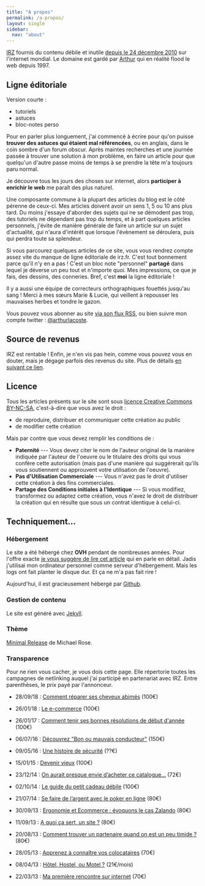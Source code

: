 ```yaml
---
title: "A propos"
permalink: /a-propos/
layout: single
sidebar:
  nav: "about"
---
```


[IRZ] fournis du contenu débile et inutile [depuis le 24 décembre 2010]
sur l'internet mondial. Le domaine est gardé par [Arthur] qui en
réalité flood le web depuis 1997.


Ligne éditoriale
----------------

Version courte :

- tutoriels
- astuces
- bloc-notes perso

Pour en parler plus longuement, j'ai commencé à écrire pour qu'on puisse **trouver des astuces qui
étaient mal référencées**, ou en anglais, dans le coin sombre d'un forum
obscur. Après maintes recherches et une journée passée à trouver une
solution à mon problème, en faire un article pour que quelqu'un
d'autre passe moins de temps à se prendre la tête m'a toujours paru
normal.

Je découvre tous les jours des choses sur internet, alors
**participer à enrichir le web** me paraît des plus naturel.

Une
composante commune à la plupart des articles du blog est le côté pérenne
de ceux-ci. Mes articles doivent avoir un sens 1, 5 ou 10 ans plus tard.
Du moins j'essaye d'aborder des sujets qui ne se démodent pas trop,
des tutoriels ne dépendant pas trop du temps, et à part quelques
articles personnels, j'évite de manière générale de faire un article
sur un sujet d'actualité, qui n'aura d'intérêt que lorsque
l'évènement se déroulera, puis qui perdra toute sa splendeur.

Si vous parcourez quelques articles de ce site, vous vous rendrez compte assez vite du manque de ligne éditoriale de irz.fr. C'est tout bonnement parce
qu'il n'y en a pas ! C'est un bloc note "personnel" **partagé**
dans lequel je déverse un peu tout et n'importe quoi. Mes impressions,
ce que je fais, des dessins, des conneries. Bref, c'est **moi** la
ligne éditoriale !

Il y a aussi une équipe de correcteurs orthographiques fouettés jusqu'au
sang ! Merci à mes sœurs Marie & Lucie, qui veillent à repousser les
mauvaises herbes et tondre le gazon.

Vous pouvez vous abonner au site [via son flux RSS], ou bien suivre mon compte twitter : [@arthurlacoste].


Source de revenus
-----------------

IRZ est rentable ! Enfin, je n'en vis pas hein, comme vous pouvez vous en douter, mais je dégage parfois des revenus du site. Plus de détails [en suivant ce lien].

Licence
-------

Tous les articles présents sur le site sont sous [licence Creative
Commons BY-NC-SA], c'est-à-dire que vous avez le droit :

-   de reproduire, distribuer et communiquer cette création au public
-   de modifier cette création

Mais par contre que vous devez remplir les conditions de :

-   **Paternité** --- Vous devez citer le nom de l'auteur original de
    la manière indiquée par l'auteur de l'oeuvre ou le titulaire des
    droits qui vous confère cette autorisation (mais pas d'une manière
    qui suggérerait qu'ils vous soutiennent ou approuvent votre
    utilisation de l'oeuvre).
-   **Pas d'Utilisation Commerciale** --- Vous n'avez pas le droit
    d'utiliser cette création à des fins commerciales.
-   **Partage des Conditions initiales à l'Identique** --- Si vous
    modifiez, transformez ou adaptez cette création, vous n'avez le
    droit de distribuer la création qui en résulte que sous un contrat
    identique à celui-ci.

Techniquement...
-----------------

### Hébergement

Le site a été hébergé chez **OVH** pendant de nombreuses années.
Pour l'offre exacte  [je vous suggère
de lire cet article] qui en parle en détail. Jadis j'utilisai
mon ordinateur personnel comme serveur d'hébergement. Mais les logs ont
fait planter le disque dur. Et ça ne m'a pas fait rire !

Aujourd'hui, il est gracieusement hébergé par [Github].

### Gestion de contenu

Le site est généré avec [Jekyll].

### Thème

[Minimal Release](https://mmistakes.github.io/minimal-mistakes/) de Michael Rose.

### Transparence

Pour ne rien vous cacher, je vous dois cette page. Elle répertorie toutes les campagnes de netlinking auquel j'ai participé en partenariat avec IRZ. Entre parenthèses, le prix payé par l'annonceur.

- 28/09/18 : [Comment réparer ses cheveux abimés](https://irz.fr/cheveux-abimes) (100€)
- 26/01/18 : [Le e-commerce](https://irz.fr/e-commerce) (100€)
- 26/01/17 : [Comment tenir ses bonnes résolutions de début d'année](https://irz.fr/tenir-resolutions-debut-annee) (100€)
- 06/07/16 : [Découvrez "Bon ou mauvais conducteur"](https://irz.fr/gagnez-gopro-hero-habitudes-conducteurs) (150€)
- 09/05/16 : [Une histoire de sécurité](https://irz.fr/histoire-securite) (??€)
- 15/01/15 : [Devenir vieux](https://irz.fr/devenir-vieux) (100€)
- 23/12/14 : [On aurait presque envie d’acheter ce catalogue…](https://irz.fr/acheter-catalogue) (72€)
- 02/10/14 : [Le guide du petit cadeau débile](https://irz.fr/guide-cadeau) (100€)
- 21/07/14 : [Se faire de l’argent avec le poker en ligne](https://irz.fr/argent-poker) (80€)
- 30/09/13 : [Ergonomie et Ecommerce : évoquons le cas Zalando](https://irz.fr/zalando) (80€)
- 11/09/13 : [A quoi ça sert, un site ?](https://irz.fr/site) (80€)
- 20/08/13 : [Comment trouver un partenaire quand on est un peu timide ?](https://irz.fr/trouver-partenaire-timide) (80€)
- 28/05/13 : [Apprenez à connaître vos colocataires](http://irz.fr/connaitre-colocataires/ ) (70€)
- 08/04/13 : [Hôtel, Hostel, ou Motel ?](https://irz.fr/hotel-hostel-motel) (21€/mois)
- 22/03/13 : [Ma première rencontre sur internet](https://irz.fr/site-de-rencontre) (70€)

  [IRZ]: http://irz.fr
  [depuis le 24 décembre 2010]: https://irz.fr/origine-nom-site-toute-verite-irz
  [Arthur]: https://irz.fr/qui-suis-je "Qui suis-je ?"

  [via son flux RSS]: /feed.xml
  [@arthurlacoste]: http://twitter.com/arthurlacoste
  [en suivant ce lien]: /transparence "Transparence"

  [licence Creative Commons BY-NC-SA]: http://creativecommons.org/licenses/by-nc-sa/2.0/fr/
  [je vous suggère de lire cet article]: http://irz.fr/origine-nom-site-toute-verite-irz
    "Toute la vérité sur irz.fr !"
  [Jekyll]: https://jekyllrb.com/
  [Github]: https://pages.github.com
